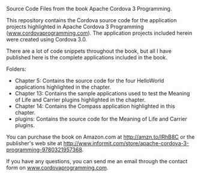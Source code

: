 Source Code Files from the book Apache Cordova 3 Programming.

This repository contains the Cordova source code for the application projects highlighted in Apache Cordova 3 Programming (www.cordovaprogramming.com). The application projects included herein were created using Cordova 3.0.

There are a lot of code snippets throughout the book, but all I have published here is the complete applications included in the book.

Folders:

* Chapter 5: Contains the source code for the four HelloWorld applications highlighted in the chapter.
* Chapter 13: Contains the sample applications used to test the Meaning of Life and Carrier plugins highlighted in the chapter.
* Chapter 14: Contains the Compass application highlighted in this chapter.
* plugins: Contains the source code for the Meaning of Life and Carrier plugins.

You can purchase the book on Amazon.com at http://amzn.to/IRhB8C or the publisher's web site at http://www.informit.com/store/apache-cordova-3-programming-9780321957368. 

If you have any questions, you can send me an email through the contact form on www.cordovaprogramming.com.
